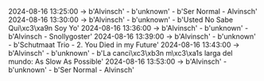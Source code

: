 2024-08-16 13:25:00 -> b'Alvinsch' - b'unknown' - b'Ser Normal - Alvinsch'
2024-08-16 13:30:00 -> b'Alvinsch' - b'unknown' - b'Usted No Sabe Qui\xc3\xa9n Soy Yo'
2024-08-16 13:36:00 -> b'Alvinsch' - b'unknown' - b'Alvinsch - Snollygoster'
2024-08-16 13:39:00 -> b'Alvinsch' - b'unknown' - b'Schutmaat Trio - 2. You Died in my Future'
2024-08-16 13:43:00 -> b'Alvinsch' - b'unknown' - b'La canci\xc3\xb3n m\xc3\xa1s larga del mundo: As Slow As Possible'
2024-08-16 13:53:00 -> b'Alvinsch' - b'unknown' - b'Ser Normal - Alvinsch'
